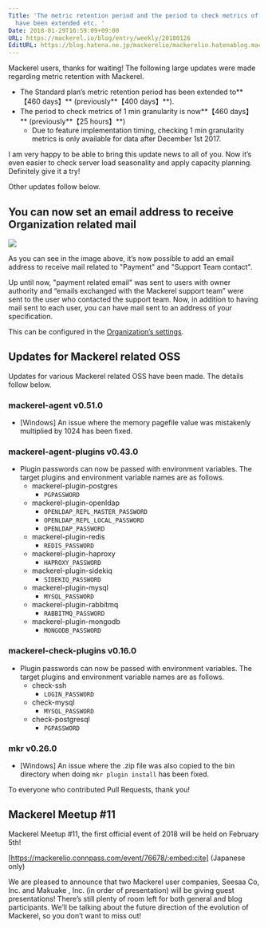 ```yaml
---
Title: 'The metric retention period and the period to check metrics of 1 min granularity
  have been extended etc. '
Date: 2018-01-29T16:59:09+09:00
URL: https://mackerel.io/blog/entry/weekly/20180126
EditURL: https://blog.hatena.ne.jp/mackerelio/mackerelio.hatenablog.mackerel.io/atom/entry/8599973812341888187
---
```


Mackerel users, thanks for waiting! The following large updates were made regarding metric retention with Mackerel.

- The Standard plan’s metric retention period has been extended to**【460 days】** (previously**【400 days】**).
- The period to check metrics of 1 min granularity is now**【460 days】** (previously**【25 hours】**)
    - Due to feature implementation timing, checking 1 min granularity metrics is only available for data after December 1st 2017.


I am very happy to be able to bring this update news to all of you. Now it’s even easier to check server load seasonality and apply capacity planning. Definitely give it a try!


Other updates follow below.


## You can now set an email address to receive Organization related mail

![](https://cdn-ak.f.st-hatena.com/images/fotolife/a/andyyk/20180129/20180129164704.png)

As you can see in the image above, it’s now possible to add an email address to receive mail related to "Payment" and "Support Team contact".

Up until now, "payment related email" was sent to users with owner authority and “emails exchanged with the Mackerel support team” were sent to the user who contacted the support team. Now, in addition to having mail sent to each user, you can have mail sent to an address of your specification.

This can be configured in the [Organization’s settings](https://mackerel.io/my?tab=setting).


## Updates for Mackerel related OSS

Updates for various Mackerel related OSS have been made. The details follow below.

### mackerel-agent v0.51.0
- [Windows] An issue where the memory pagefile value was mistakenly multiplied by 1024 has been fixed.

### mackerel-agent-plugins v0.43.0
- Plugin passwords can now be passed with environment variables. The target plugins and environment variable names are as follows.
    - mackerel-plugin-postgres
        - `PGPASSWORD`
    - mackerel-plugin-openldap
        - `OPENLDAP_REPL_MASTER_PASSWORD`
        - `OPENLDAP_REPL_LOCAL_PASSWORD`
        - `OPENLDAP_PASSWORD`
    - mackerel-plugin-redis
        - `REDIS_PASSWORD`
    - mackerel-plugin-haproxy
        - `HAPROXY_PASSWORD`
    - mackerel-plugin-sidekiq
        - `SIDEKIQ_PASSWORD`
    - mackerel-plugin-mysql
        - `MYSQL_PASSWORD`
    - mackerel-plugin-rabbitmq
        - `RABBITMQ_PASSWORD`
    - mackerel-plugin-mongodb
        - `MONGODB_PASSWORD`

### mackerel-check-plugins v0.16.0
- Plugin passwords can now be passed with environment variables. The target plugins and environment variable names are as follows.
    - check-ssh
        - `LOGIN_PASSWORD`
    - check-mysql
        - `MYSQL_PASSWORD`
    - check-postgresql
        - `PGPASSWORD`

### mkr v0.26.0
- [Windows] An issue where the .zip file was also copied to the bin directory when doing `mkr plugin install` has been fixed.


To everyone who contributed Pull Requests, thank you!


## Mackerel Meetup #11

Mackerel Meetup #11, the first official event of 2018 will be held on February 5th!

[https://mackerelio.connpass.com/event/76678/:embed:cite] (Japanese only)

We are pleased to announce that two Mackerel user companies, Seesaa Co, Inc. and Makuake , Inc. (in order of presentation) will be giving guest presentations! There’s still plenty of room left for both general and blog participants. We’ll be talking about the future direction of the evolution of Mackerel, so you don’t want to miss out!

